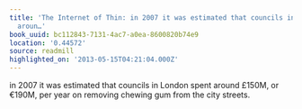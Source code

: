 ```yaml
---
title: 'The Internet of Thin: in 2007 it was estimated that councils in London spent
  aroun…'
book_uuid: bc112843-7131-4ac7-a0ea-8600820b74e9
location: '0.44572'
source: readmill
highlighted_on: '2013-05-15T04:21:04.000Z'
---
```


in 2007 it was estimated that councils in London spent around £150M, or €190M, per year on removing chewing gum from the city streets.